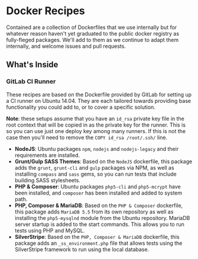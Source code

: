 Docker Recipes
==============

Contained are a collection of Dockerfiles that we use internally but for whatever reason haven't yet graduated to the public docker registry as fully-fleged packages. We'll add to them as we continue to adapt them internally, and welcome issues and pull requests.

What's Inside
-------------

### GitLab CI Runner
These recipes are based on the Dockerfile provided by GitLab for setting up a CI runner on Ubuntu 14.04. They are each tailored towards providing base functionality you could add to, or to cover a specific solution.

**Note**: these setups assume that you have an `id_rsa` private key file in the root context that will be copied in as the private key for the runner. This is so you can use just one deploy key among many runners. If this is not the case then you'll need to remove the `COPY id_rsa /root/.ssh/` line.

* **NodeJS**: Ubuntu packages `npm`, `nodejs` and `nodejs-legacy` and their requirements are installed.
* **Grunt/Gulp SASS Themes**: Based on the `NodeJS` dockerfile, this package adds the `grunt`, `grunt-cli` and `gulp` packages via NPM, as well as installing `compass` and `sass` gems, so you can run tests that include building SASS stylesheets.
* **PHP & Composer**: Ubuntu packages `php5-cli` and `php5-mcrypt` have been installed, and `composer` has been installed and added to system path.
* **PHP, Composer & MariaDB**: Based on the `PHP & Composer` dockerfile, this package adds `MariaDB 5.5` from its own repository as well as installing the `php5-mysqlnd` module from the Ubuntu repository. MariaDB server startup is added to the start commands. This allows you to run tests using PHP and MySQL.
* **SilverStripe**: Based on the `PHP, Composer & MariaDB` dockerfile, this package adds an `_ss_environment.php` file that allows tests using the SilverStripe framework to run using the local database.
